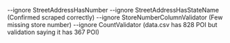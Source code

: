 --ignore StreetAddressHasNumber --ignore StreetAddressHasStateName (Confirmed scraped correctly)
--ignore StoreNumberColumnValidator (Few missing store number)
--ignore CountValidator (data.csv has 828 POI but validation saying it has 367 POI)
